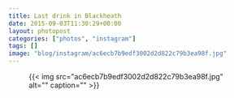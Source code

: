 ```yaml
---
title: Last drink in Blackheath
date: 2015-09-03T11:30:29+00:00
layout: photopost
categories: ["photos", "instagram"]
tags: []
image: "blog/instagram/ac6ecb7b9edf3002d2d822c79b3ea98f.jpg"
---
```


<figure class="photo photo--square">
  {{< img src="ac6ecb7b9edf3002d2d822c79b3ea98f.jpg" alt="" caption="" >}}

</figure>


